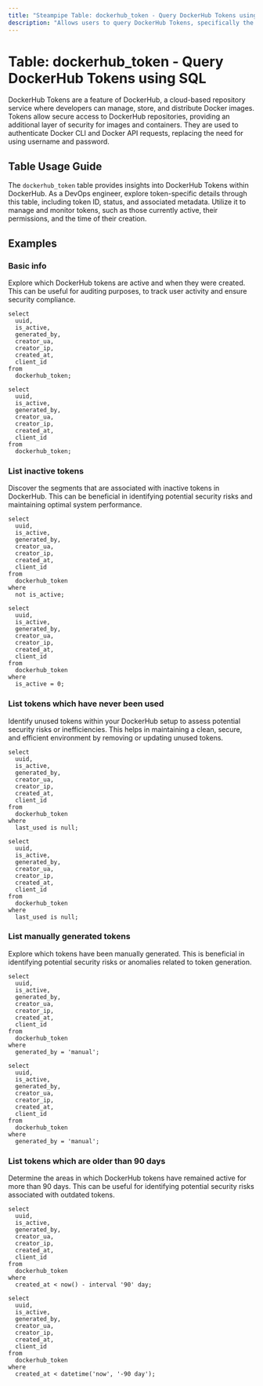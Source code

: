 ```yaml
---
title: "Steampipe Table: dockerhub_token - Query DockerHub Tokens using SQL"
description: "Allows users to query DockerHub Tokens, specifically the details associated with each token, providing insights into token usage and management."
---
```


# Table: dockerhub_token - Query DockerHub Tokens using SQL

DockerHub Tokens are a feature of DockerHub, a cloud-based repository service where developers can manage, store, and distribute Docker images. Tokens allow secure access to DockerHub repositories, providing an additional layer of security for images and containers. They are used to authenticate Docker CLI and Docker API requests, replacing the need for using username and password.

## Table Usage Guide

The `dockerhub_token` table provides insights into DockerHub Tokens within DockerHub. As a DevOps engineer, explore token-specific details through this table, including token ID, status, and associated metadata. Utilize it to manage and monitor tokens, such as those currently active, their permissions, and the time of their creation.

## Examples

### Basic info
Explore which DockerHub tokens are active and when they were created. This can be useful for auditing purposes, to track user activity and ensure security compliance.

```sql+postgres
select
  uuid,
  is_active,
  generated_by,
  creator_ua,
  creator_ip,
  created_at,
  client_id
from
  dockerhub_token;
```

```sql+sqlite
select
  uuid,
  is_active,
  generated_by,
  creator_ua,
  creator_ip,
  created_at,
  client_id
from
  dockerhub_token;
```

### List inactive tokens
Discover the segments that are associated with inactive tokens in DockerHub. This can be beneficial in identifying potential security risks and maintaining optimal system performance.

```sql+postgres
select
  uuid,
  is_active,
  generated_by,
  creator_ua,
  creator_ip,
  created_at,
  client_id
from
  dockerhub_token
where
  not is_active;
```

```sql+sqlite
select
  uuid,
  is_active,
  generated_by,
  creator_ua,
  creator_ip,
  created_at,
  client_id
from
  dockerhub_token
where
  is_active = 0;
```

### List tokens which have never been used
Identify unused tokens within your DockerHub setup to assess potential security risks or inefficiencies. This helps in maintaining a clean, secure, and efficient environment by removing or updating unused tokens.

```sql+postgres
select
  uuid,
  is_active,
  generated_by,
  creator_ua,
  creator_ip,
  created_at,
  client_id
from
  dockerhub_token
where
  last_used is null;
```

```sql+sqlite
select
  uuid,
  is_active,
  generated_by,
  creator_ua,
  creator_ip,
  created_at,
  client_id
from
  dockerhub_token
where
  last_used is null;
```

### List manually generated tokens
Explore which tokens have been manually generated. This is beneficial in identifying potential security risks or anomalies related to token generation.

```sql+postgres
select
  uuid,
  is_active,
  generated_by,
  creator_ua,
  creator_ip,
  created_at,
  client_id
from
  dockerhub_token
where
  generated_by = 'manual';
```

```sql+sqlite
select
  uuid,
  is_active,
  generated_by,
  creator_ua,
  creator_ip,
  created_at,
  client_id
from
  dockerhub_token
where
  generated_by = 'manual';
```

### List tokens which are older than 90 days
Determine the areas in which DockerHub tokens have remained active for more than 90 days. This can be useful for identifying potential security risks associated with outdated tokens.

```sql+postgres
select
  uuid,
  is_active,
  generated_by,
  creator_ua,
  creator_ip,
  created_at,
  client_id
from
  dockerhub_token
where
  created_at < now() - interval '90' day;
```

```sql+sqlite
select
  uuid,
  is_active,
  generated_by,
  creator_ua,
  creator_ip,
  created_at,
  client_id
from
  dockerhub_token
where
  created_at < datetime('now', '-90 day');
```